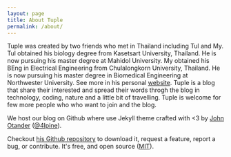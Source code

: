 ```yaml
---
layout: page
title: About Tuple
permalink: /about/
---
```


Tuple was created by two friends who met in Thailand including Tul and My. Tul obtained his biology degree from Kasetsart University, Thailand. He is now pursuing his master degree at Mahidol University. My obtained his BEng in Electrical Engineering from Chulalongkorn University, Thailand. He is now pursuing his master degree in Biomedical Engineering at Northwester University. See more in his personal [website](http://titipata.github.io/). Tuple is a blog that share their interested and spread their words throgh the blog in technology,  coding, nature and a little bit of travelling. Tuple is welcome for few more people who who want to join and the blog.

We host our blog on Github where use Jekyll theme crafted with <3 by [John Otander](http://johnotander.com)
([@4lpine](https://twitter.com/4lpine)).

Checkout [his Github repository](https://github.com/johnotander/pixyll) to download it,
request a feature, report a bug, or contribute. It's free, and open source
([MIT](http://opensource.org/licenses/MIT)).
